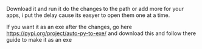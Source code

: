 Download it and run it do the changes to the path or add more for your apps, i put the delay cause its easyer to open them one at a time.

If you want it as an exe after the changes, go here https://pypi.org/project/auto-py-to-exe/ and download this and follow there guide to make it as an exe
